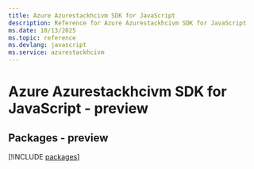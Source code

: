 ```yaml
---
title: Azure Azurestackhcivm SDK for JavaScript
description: Reference for Azure Azurestackhcivm SDK for JavaScript
ms.date: 10/13/2025
ms.topic: reference
ms.devlang: javascript
ms.service: azurestackhcivm
---
```

# Azure Azurestackhcivm SDK for JavaScript - preview
## Packages - preview
[!INCLUDE [packages](azurestackhcivm-index.md)]